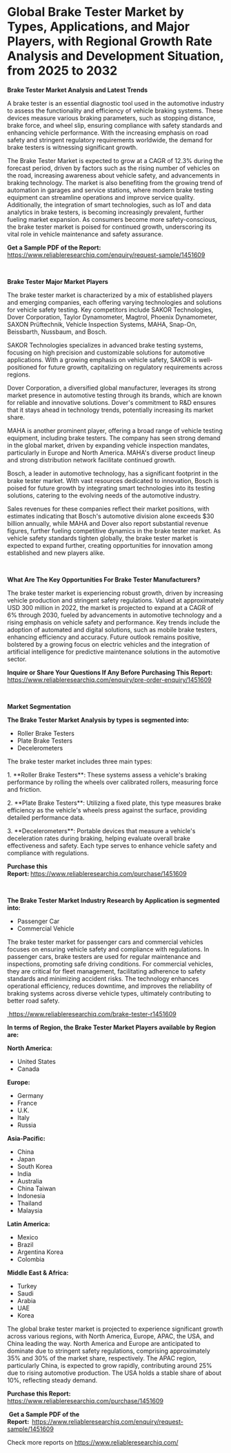 <p><h1>Global Brake Tester Market by Types, Applications, and Major Players, with Regional Growth Rate Analysis and Development Situation, from 2025 to 2032</h1></p><p><strong>Brake Tester Market Analysis and Latest Trends</strong></p>
<p><p>A brake tester is an essential diagnostic tool used in the automotive industry to assess the functionality and efficiency of vehicle braking systems. These devices measure various braking parameters, such as stopping distance, brake force, and wheel slip, ensuring compliance with safety standards and enhancing vehicle performance. With the increasing emphasis on road safety and stringent regulatory requirements worldwide, the demand for brake testers is witnessing significant growth.</p><p>The Brake Tester Market is expected to grow at a CAGR of 12.3% during the forecast period, driven by factors such as the rising number of vehicles on the road, increasing awareness about vehicle safety, and advancements in braking technology. The market is also benefiting from the growing trend of automation in garages and service stations, where modern brake testing equipment can streamline operations and improve service quality. Additionally, the integration of smart technologies, such as IoT and data analytics in brake testers, is becoming increasingly prevalent, further fueling market expansion. As consumers become more safety-conscious, the brake tester market is poised for continued growth, underscoring its vital role in vehicle maintenance and safety assurance.</p></p>
<p><strong>Get a Sample PDF of the Report:&nbsp;</strong> <a href="https://www.reliableresearchiq.com/enquiry/request-sample/1451609?utm_campaign=3130&utm_medium=2&utm_source=Github&utm_content=ia&utm_term=09042025&utm_id=brake-tester">https://www.reliableresearchiq.com/enquiry/request-sample/1451609</a></p>
<p>&nbsp;</p>
<p><strong>Brake Tester Major Market Players</strong></p>
<p><p>The brake tester market is characterized by a mix of established players and emerging companies, each offering varying technologies and solutions for vehicle safety testing. Key competitors include SAKOR Technologies, Dover Corporation, Taylor Dynamometer, Magtrol, Phoenix Dynamometer, SAXON Prüftechnik, Vehicle Inspection Systems, MAHA, Snap-On, Beissbarth, Nussbaum, and Bosch.</p><p>SAKOR Technologies specializes in advanced brake testing systems, focusing on high precision and customizable solutions for automotive applications. With a growing emphasis on vehicle safety, SAKOR is well-positioned for future growth, capitalizing on regulatory requirements across regions.</p><p>Dover Corporation, a diversified global manufacturer, leverages its strong market presence in automotive testing through its brands, which are known for reliable and innovative solutions. Dover's commitment to R&D ensures that it stays ahead in technology trends, potentially increasing its market share.</p><p>MAHA is another prominent player, offering a broad range of vehicle testing equipment, including brake testers. The company has seen strong demand in the global market, driven by expanding vehicle inspection mandates, particularly in Europe and North America. MAHA's diverse product lineup and strong distribution network facilitate continued growth.</p><p>Bosch, a leader in automotive technology, has a significant footprint in the brake tester market. With vast resources dedicated to innovation, Bosch is poised for future growth by integrating smart technologies into its testing solutions, catering to the evolving needs of the automotive industry.</p><p>Sales revenues for these companies reflect their market positions, with estimates indicating that Bosch's automotive division alone exceeds $30 billion annually, while MAHA and Dover also report substantial revenue figures, further fueling competitive dynamics in the brake tester market. As vehicle safety standards tighten globally, the brake tester market is expected to expand further, creating opportunities for innovation among established and new players alike.</p></p>
<p>&nbsp;</p>
<p><strong>What Are The Key Opportunities For Brake Tester Manufacturers?</strong></p>
<p><p>The brake tester market is experiencing robust growth, driven by increasing vehicle production and stringent safety regulations. Valued at approximately USD 300 million in 2022, the market is projected to expand at a CAGR of 6% through 2030, fueled by advancements in automotive technology and a rising emphasis on vehicle safety and performance. Key trends include the adoption of automated and digital solutions, such as mobile brake testers, enhancing efficiency and accuracy. Future outlook remains positive, bolstered by a growing focus on electric vehicles and the integration of artificial intelligence for predictive maintenance solutions in the automotive sector.</p></p>
<p><strong>Inquire or Share Your Questions If Any Before Purchasing This Report:</strong> <a href="https://www.reliableresearchiq.com/enquiry/pre-order-enquiry/1451609?utm_campaign=3130&utm_medium=2&utm_source=Github&utm_content=ia&utm_term=09042025&utm_id=brake-tester">https://www.reliableresearchiq.com/enquiry/pre-order-enquiry/1451609</a></p>
<p>&nbsp;</p>
<p><strong>Market Segmentation</strong></p>
<p><strong>The Brake Tester Market Analysis by types is segmented into:</strong></p>
<p><ul><li>Roller Brake Testers</li><li>Plate Brake Testers</li><li>Decelerometers</li></ul></p>
<p><p>The brake tester market includes three main types: </p><p>1. **Roller Brake Testers**: These systems assess a vehicle's braking performance by rolling the wheels over calibrated rollers, measuring force and friction.</p><p>2. **Plate Brake Testers**: Utilizing a fixed plate, this type measures brake efficiency as the vehicle's wheels press against the surface, providing detailed performance data.</p><p>3. **Decelerometers**: Portable devices that measure a vehicle's deceleration rates during braking, helping evaluate overall brake effectiveness and safety. Each type serves to enhance vehicle safety and compliance with regulations.</p></p>
<p><strong>Purchase this Report:&nbsp;</strong><a href="https://www.reliableresearchiq.com/purchase/1451609?utm_campaign=3130&utm_medium=2&utm_source=Github&utm_content=ia&utm_term=09042025&utm_id=brake-tester">https://www.reliableresearchiq.com/purchase/1451609</a></p>
<p>&nbsp;</p>
<p><strong>The Brake Tester Market Industry Research by Application is segmented into:</strong></p>
<p><ul><li>Passenger Car</li><li>Commercial Vehicle</li></ul></p>
<p><p>The brake tester market for passenger cars and commercial vehicles focuses on ensuring vehicle safety and compliance with regulations. In passenger cars, brake testers are used for regular maintenance and inspections, promoting safe driving conditions. For commercial vehicles, they are critical for fleet management, facilitating adherence to safety standards and minimizing accident risks. The technology enhances operational efficiency, reduces downtime, and improves the reliability of braking systems across diverse vehicle types, ultimately contributing to better road safety.</p></p>
<p><a href="https://www.reliableresearchiq.com/brake-tester-r1451609?utm_campaign=3130&utm_medium=2&utm_source=Github&utm_content=ia&utm_term=09042025&utm_id=brake-tester">&nbsp;https://www.reliableresearchiq.com/brake-tester-r1451609</a></p>
<p><strong>In terms of Region, the Brake Tester Market Players available by Region are:</strong></p>
<p>
    <p> <strong> North America: </strong>
        <ul>
            <li>United States</li>
            <li>Canada</li>
        </ul>
        </p> 
    <p> <strong> Europe: </strong>
        <ul>
            <li>Germany</li>
            <li>France</li>
            <li>U.K.</li>
            <li>Italy</li>
            <li>Russia</li>
        </ul>
        </p> 
    <p> <strong> Asia-Pacific: </strong>
        <ul>
            <li>China</li>
            <li>Japan</li>
            <li>South Korea</li>
            <li>India</li>
            <li>Australia</li>
            <li>China Taiwan</li>
            <li>Indonesia</li>
            <li>Thailand</li>
            <li>Malaysia</li>
        </ul>
        </p> 
    <p> <strong> Latin America: </strong>
        <ul>
            <li>Mexico</li>
            <li>Brazil</li>
            <li>Argentina Korea</li>
            <li>Colombia</li>
        </ul>
        </p> 
    <p> <strong> Middle East & Africa: </strong>
        <ul>
            <li>Turkey</li>
            <li>Saudi</li>
            <li>Arabia</li>
            <li>UAE</li>
            <li>Korea</li>
        </ul>
    </p>
    </p>
<p><p>The global brake tester market is projected to experience significant growth across various regions, with North America, Europe, APAC, the USA, and China leading the way. North America and Europe are anticipated to dominate due to stringent safety regulations, comprising approximately 35% and 30% of the market share, respectively. The APAC region, particularly China, is expected to grow rapidly, contributing around 25% due to rising automotive production. The USA holds a stable share of about 10%, reflecting steady demand.</p></p>
<p><strong>Purchase this Report: </strong><a href="https://www.reliableresearchiq.com/purchase/1451609?utm_campaign=3130&utm_medium=2&utm_source=Github&utm_content=ia&utm_term=09042025&utm_id=brake-tester">https://www.reliableresearchiq.com/purchase/1451609</a></p>
<p>&nbsp;<strong>Get a Sample PDF of the Report:&nbsp;&nbsp;</strong><a href="https://www.reliableresearchiq.com/enquiry/request-sample/1451609?utm_campaign=3130&utm_medium=2&utm_source=Github&utm_content=ia&utm_term=09042025&utm_id=brake-tester">https://www.reliableresearchiq.com/enquiry/request-sample/1451609</a></p>
<p><strong></strong></p>
<p>Check more reports on <a href="https://www.reliableresearchiq.com/?utm_campaign=3130&utm_medium=2&utm_source=Github&utm_content=ia&utm_term=09042025&utm_id=brake-tester">https://www.reliableresearchiq.com/</a></p>